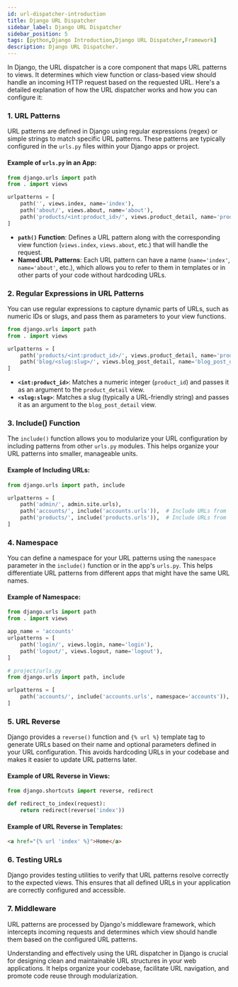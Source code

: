 ```yaml
---
id: url-dispatcher-introduction
title: Django URL Dispatcher
sidebar_label: Django URL Dispatcher
sidebar_position: 5
tags: [python,Django Introduction,Django URL Dispatcher,Framework]
description: Django URL Dispatcher.
---
```


In Django, the URL dispatcher is a core component that maps URL patterns to views. It determines which view function or class-based view should handle an incoming HTTP request based on the requested URL. Here's a detailed explanation of how the URL dispatcher works and how you can configure it:

### 1. **URL Patterns**

URL patterns are defined in Django using regular expressions (regex) or simple strings to match specific URL patterns. These patterns are typically configured in the `urls.py` files within your Django apps or project.

#### Example of `urls.py` in an App:

```python title="urls.py"
from django.urls import path
from . import views

urlpatterns = [
    path('', views.index, name='index'),
    path('about/', views.about, name='about'),
    path('products/<int:product_id>/', views.product_detail, name='product_detail'),
]
```

- **`path()` Function**: Defines a URL pattern along with the corresponding view function (`views.index`, `views.about`, etc.) that will handle the request.
- **Named URL Patterns**: Each URL pattern can have a name (`name='index'`, `name='about'`, etc.), which allows you to refer to them in templates or in other parts of your code without hardcoding URLs.

### 2. **Regular Expressions in URL Patterns**

You can use regular expressions to capture dynamic parts of URLs, such as numeric IDs or slugs, and pass them as parameters to your view functions.

```python
from django.urls import path
from . import views

urlpatterns = [
    path('products/<int:product_id>/', views.product_detail, name='product_detail'),
    path('blog/<slug:slug>/', views.blog_post_detail, name='blog_post_detail'),
]
```

- **`<int:product_id>`**: Matches a numeric integer (`product_id`) and passes it as an argument to the `product_detail` view.
- **`<slug:slug>`**: Matches a slug (typically a URL-friendly string) and passes it as an argument to the `blog_post_detail` view.

### 3. **Include() Function**

The `include()` function allows you to modularize your URL configuration by including patterns from other `urls.py` modules. This helps organize your URL patterns into smaller, manageable units.

#### Example of Including URLs:

```python
from django.urls import path, include

urlpatterns = [
    path('admin/', admin.site.urls),
    path('accounts/', include('accounts.urls')),  # Include URLs from 'accounts' app
    path('products/', include('products.urls')),  # Include URLs from 'products' app
]
```

### 4. **Namespace**

You can define a namespace for your URL patterns using the `namespace` parameter in the `include()` function or in the app's `urls.py`. This helps differentiate URL patterns from different apps that might have the same URL names.

#### Example of Namespace:

```python title="accounts/urls.py"
from django.urls import path
from . import views

app_name = 'accounts'
urlpatterns = [
    path('login/', views.login, name='login'),
    path('logout/', views.logout, name='logout'),
]

# project/urls.py
from django.urls import path, include

urlpatterns = [
    path('accounts/', include('accounts.urls', namespace='accounts')),
]
```

### 5. **URL Reverse**

Django provides a `reverse()` function and `{% url %}` template tag to generate URLs based on their name and optional parameters defined in your URL configuration. This avoids hardcoding URLs in your codebase and makes it easier to update URL patterns later.

#### Example of URL Reverse in Views:

```python
from django.shortcuts import reverse, redirect

def redirect_to_index(request):
    return redirect(reverse('index'))
```

#### Example of URL Reverse in Templates:

```html
<a href="{% url 'index' %}">Home</a>
```

### 6. **Testing URLs**

Django provides testing utilities to verify that URL patterns resolve correctly to the expected views. This ensures that all defined URLs in your application are correctly configured and accessible.

### 7. **Middleware**

URL patterns are processed by Django's middleware framework, which intercepts incoming requests and determines which view should handle them based on the configured URL patterns.

Understanding and effectively using the URL dispatcher in Django is crucial for designing clean and maintainable URL structures in your web applications. It helps organize your codebase, facilitate URL navigation, and promote code reuse through modularization.
